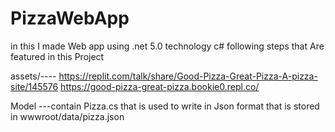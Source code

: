 # PizzaWebApp

in this I made Web app using .net 5.0 technology c#
following steps that Are featured in this Project

assets/----
 https://replit.com/talk/share/Good-Pizza-Great-Pizza-A-pizza-site/145576
 https://good-pizza-great-pizza.bookie0.repl.co/

Model
---contain Pizza.cs that is used to write in Json format that is stored in wwwroot/data/pizza.json
